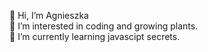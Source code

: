 👋 Hi, I’m Agnieszka <br>
👀 I’m interested in coding and growing plants. <br>
🌱 I’m currently learning javascipt secrets.



